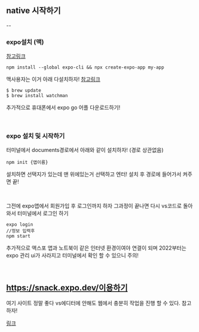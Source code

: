 ## native 시작하기

--

### expo설치 (맥)

[참고링크](https://docs.expo.dev/)

```
npm install --global expo-cli && npx create-expo-app my-app
```

맥사용자는 이거 아래 다설치하자! [참고링크](https://facebook.github.io/watchman/docs/install#buildinstall)

```
$ brew update
$ brew install watchman
```

추가적으로 휴대폰에서 expo go 어플 다운로드하기!

<br />

### expo 설치 및 시작하기

터미널에서 documents경로에서 아래와 같이 설치하자! (경로 상관없음)

```
npm init {앱이름}
```

설치하면 선택지가 있는데 맨 위에있는거 선택하고 엔터! 설치 후 경로에 들어가서 켜주면 끝!

<br />

그전에 expo앱에서 회원가입 후 로그인까지 하자 그과정이 끝나면 다시 vs코드로 돌아와서 터미널에서 로그인 하기

```
expo login
//정보 입력후
npm start
```

추가적으로 액스포 앱과 노트북이 같은 인터넷 환경이여야 연결이 되며 2022부터는 expo 관리 ui가 사라지고 터미널에서 확인 할 수 있으니 주의!

<br />

## https://snack.expo.dev/이용하기

여기 사이트 정말 좋다 vs에디터에 안해도 웹에서 충분히 작업을 진행 할 수 있다. 참고하자!

[링크](https://snack.expo.dev/)
